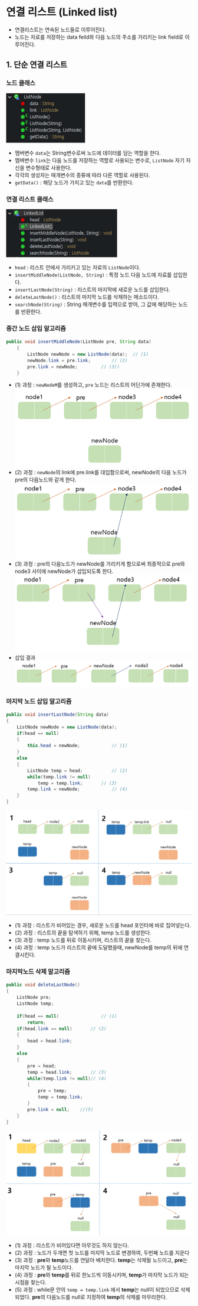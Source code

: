 # 연결 리스트 (Linked list)
* 연결리스트는 연속된 노드들로 이루어진다.
* 노드는 자료를 저장하는 data feild와 다음 노드의 주소를 가리키는 link field로 이루어진다.

## 1. 단순 연결 리스트
### 노드 클래스
![Node class](https://github.com/97Fekim/TIL/blob/master/image/Node%20class.PNG?raw=true)
* 멤버변수 <code>data</code>는 String변수로써 노드에 데이터를 담는 역할을 한다.
* 멤벼변수 <code>link</code>는 다음 노드를 저장하는 역할로 사용되는 변수로, <code>ListNode</code> 자기 자신을 변수형태로 사용한다.
* 각각의 생성자는 매개변수의 종류에 따라 다른 역할로 사용된다.
* <code>getData()</code> : 해당 노드가 가지고 있는 <code>data</code>를 반환한다.
### 연결 리스트 클래스
![LinkedList class](https://github.com/97Fekim/TIL/blob/master/image/LinkedList%20class.PNG?raw=true)
* <code>head</code> : 리스트 안에서 가리키고 있는 자료의 <code>ListNode</code>이다.
* <code>insertMiddleNode(ListNode, String)</code> : 특정 노드 다음 노드에 자료를 삽입한다.
* <code>insertLastNode(String)</code> : 리스트의 마지막에 새로운 노드를 삽입한다.
* <code>deleteLastNode()</code> : 리스트의 마지막 노드를 삭제하는 메소드이다.
* <code>searchNode(String)</code> : String 매개변수를 입력으로 받아, 그 값에 해당하는 노드를 반환한다. 
### 중간 노드 삽입 알고리즘
```java
public void insertMiddleNode(ListNode pre, String data)
	{
		ListNode newNode = new ListNode(data);	// (1)
		newNode.link = pre.link;		// (2)
		pre.link = newNode;			// (3))
	}
```
* (1) 과정 : <code>newNodeM</code>를 생성하고, <code>pre</code> 노드는 리스트의 어딘가에 존재한다.
![(1))](https://github.com/97Fekim/TIL/blob/master/image/%EC%A4%91%EA%B0%84%EB%85%B8%EB%93%9C%EC%82%BD%EC%9E%851.PNG?raw=true)
* (2) 과정 : <code>newNode</code>의 link에 pre.link를 대입함으로써, newNode의 다음 노드가 pre의 다음노드와 같게 한다.
![(2))](https://github.com/97Fekim/TIL/blob/master/image/%EC%A4%91%EA%B0%84%EB%85%B8%EB%93%9C%EC%82%BD%EC%9E%852.PNG?raw=true)
* (3) 과정 : pre의 다음노드가 newNode를 가리키게 함으로써 최종적으로 pre와 node3 사이에 newNode가 삽입되도록 한다.
![(3))](https://github.com/97Fekim/TIL/blob/master/image/%EC%A4%91%EA%B0%84%EB%85%B8%EB%93%9C%EC%82%BD%EC%9E%853.PNG?raw=true)
* 삽입 결과
![(4))](https://github.com/97Fekim/TIL/blob/master/image/%EC%A4%91%EA%B0%84%EB%85%B8%EB%93%9C%EC%82%BD%EC%9E%854.PNG?raw=true)
### 마지막 노드 삽입 알고리즘
```java
public void insertLastNode(String data)
{
	ListNode newNode = new ListNode(data);
	if(head == null)
	{
		this.head = newNode;            // (1)
	}
	else
	{
		ListNode temp = head;           // (2)
		while(temp.link != null)	
			temp = temp.link;       // (3)
		temp.link = newNode;	        // (4)	
	}
}
```
![(4))](https://github.com/97Fekim/TIL/blob/master/image/%EB%A7%88%EC%A7%80%EB%A7%89%EB%85%B8%EB%93%9C%20%EC%82%BD%EC%9E%85.PNG?raw=true)
* (1) 과정 : 리스트가 비어있는 경우, 새로운 노드를 head 포인터에 바로 집어넣는다.
* (2) 과정 : 리스트의 끝을 탐색하기 위해, temp 노드를 생성한다.
* (3) 과정 : temp 노드를 뒤로 이동시키며, 리스트의 끝을 찾는다.
* (4) 과정 : temp 노드가 리스트의 끝에 도달했을때, newNode를 temp의 뒤에 연결시킨다.
### 마지막노드 삭제 알고리즘
```java
public void deleteLastNode()
{
	ListNode pre;				
	ListNode temp;	        			
		
	if(head == null)                // (1)	
		return;					
	if(head.link == null)   	// (2)	
	{
		head = head.link;
	}
	else						
	{
		pre = head;	        	
		temp = head.link;       // (3)
		while(temp.link != null)// (4)
		{
			pre = temp;			
			temp = temp.link;	
		}
		pre.link = null;	//(5)
	}	
}
```
![(4))](https://github.com/97Fekim/TIL/blob/master/image/%EB%A7%88%EC%A7%80%EB%A7%89%EB%85%B8%EB%93%9C%20%EC%82%AD%EC%A0%9C.PNG?raw=true)
* (1) 과정 : 리스트가 비어있다면 아무것도 하지 않는다.
* (2) 과정 : 노드가 두개면 첫 노드를 마지막 노드로 변경하여, 두번째 노드를 지운다
* (3) 과정 : **pre**와 **temp**노드를 연달아 배치한다. **temp**는 삭제될 노드이고, **pre**는 마지막 노드가 될 노드이다.
* (4) 과정 : **pre**와 **temp**를 뒤로 한노드씩 이동시키며, **temp**가 마지막 노드가 되는 시점을 찾는다.
* (5) 과정 : while문 안의 <code>temp = temp.link</code> 에서 **temp**는 null이 되었으므로 삭제되었다. **pre**의 다음노드를 null로 지정하여 **temp**의 삭제를 마무리한다.